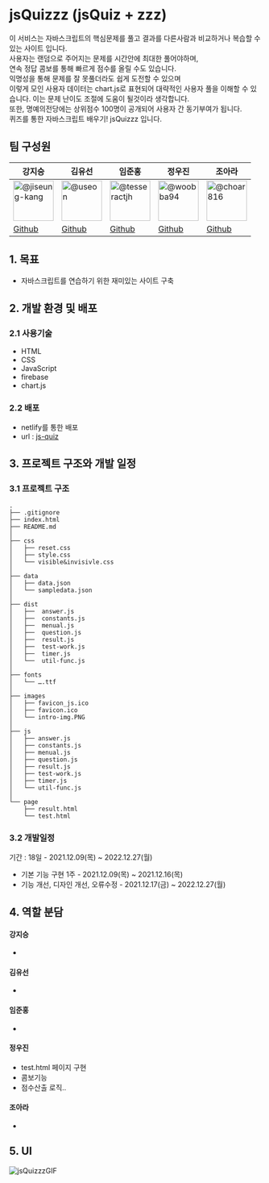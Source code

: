 # jsQuizzz (jsQuiz + zzz)

이 서비스는 자바스크립트의 핵심문제를 풀고 결과를 다른사람과 비교하거나 복습할 수 있는 사이트 입니다.<br />
사용자는 랜덤으로 주어지는 문제를 시간안에 최대한 풀어야하며,<br />
연속 정답 콤보를 통해 빠르게 점수를 올릴 수도 있습니다.<br />
익명성을 통해 문제를 잘 못풀더라도 쉽게 도전할 수 있으며 <br />
이렇게 모인 사용자 데이터는 chart.js로 표현되어 대략적인 사용자 풀을 이해할 수 있습니다. 이는 문제 난이도 조절에 도움이 될것이라 생각합니다.<br />
또한, 명예의전당에는 상위점수 100명이 공개되어 사용자 간 동기부여가 됩니다.<br />
퀴즈를 통한 자바스크립트 배우기! jsQuizzz 입니다.

## 팀 구성원

| **강지승**                                                                                                                                                             | **김유선**                                                                                                                                                      | **임준홍**                                                                                                                                                            | **정우진**                                                                                                                                                         | **조아라**                                                                                                                                                         |
| ---------------------------------------------------------------------------------------------------------------------------------------------------------------------- | --------------------------------------------------------------------------------------------------------------------------------------------------------------- | --------------------------------------------------------------------------------------------------------------------------------------------------------------------- | ------------------------------------------------------------------------------------------------------------------------------------------------------------------ | ------------------------------------------------------------------------------------------------------------------------------------------------------------------ |
| <img src="https://avatars.githubusercontent.com/u/58802599?v=4" alt="@jiseung-kang" size="80" height="80" width="80" data-view-component="true" class="avatar circle"> | <img src="https://avatars.githubusercontent.com/u/74897720?v=4" alt="@useon" size="80" height="80" width="80" data-view-component="true" class="avatar circle"> | <img src="https://avatars.githubusercontent.com/u/67459853?v=4" alt="@tesseractjh" size="80" height="80" width="80" data-view-component="true" class="avatar circle"> | <img src="https://avatars.githubusercontent.com/u/66201264?v=4" alt="@woobba94" size="80" height="80" width="80" data-view-component="true" class="avatar circle"> | <img src="https://avatars.githubusercontent.com/u/66999861?v=4" alt="@choar816" size="80" height="80" width="80" data-view-component="true" class="avatar circle"> |
| [Github](https://github.com/jiseung-kang)                                                                                                                              | [Github](https://github.com/useon)                                                                                                                              | [Github](https://github.com/tesseractjh)                                                                                                                              | [Github](https://github.com/woobba94)                                                                                                                              | [Github](https://github.com/choar816)                                                                                                                              |

## 1. 목표

- 자바스크립트를 연습하기 위한 재미있는 사이트 구축

## 2. 개발 환경 및 배포

### 2.1 사용기술

- HTML
- CSS
- JavaScript
- firebase
- chart.js

### 2.2 배포

- netlify를 통한 배포
- url : [js-quiz](https://jsquizzz.netlify.app/)

## 3. 프로젝트 구조와 개발 일정

### 3.1 프로젝트 구조

```
.
├── .gitignore
├── index.html
├── README.md
│
├── css
│   ├── reset.css
│   ├── style.css
│   └── visible&invisivle.css
│
├── data
│   ├── data.json
│   └── sampledata.json
│
├── dist
│   ├──  answer.js
│   ├──  constants.js
│   ├──  menual.js
│   ├──  question.js
│   ├──  result.js
│   ├──  test-work.js
│   ├──  timer.js
│   └──  util-func.js
│
├── fonts
│   └── ….ttf
│
├── images
│   ├── favicon_js.ico
│   ├── favicon.ico
│   └── intro-img.PNG
│
├── js
│   ├── answer.js
│   ├── constants.js
│   ├── menual.js
│   ├── question.js
│   ├── result.js
│   ├── test-work.js
│   ├── timer.js
│   └── util-func.js
│
└── page
    ├── result.html
    └── test.html
```

### 3.2 개발일정

기간 : 18일 - 2021.12.09(목) ~ 2022.12.27(월)

- 기본 기능 구현 1주 - 2021.12.09(목) ~ 2021.12.16(목)
- 기능 개선, 디자인 개선, 오류수정 - 2021.12.17(금) ~ 2022.12.27(월)

## 4. 역할 분담

#### 강지승

-

#### 김유선

-

#### 임준홍

-

#### 정우진

- test.html 페이지 구현
- 콤보기능
- 점수산출 로직..

#### 조아라

-

## 5. UI

<img src="https://user-images.githubusercontent.com/66201264/152634407-32936d23-b59d-4526-b0c1-d8f84f0631c9.gif" alt="jsQuizzzGIF"/>
<br/>
